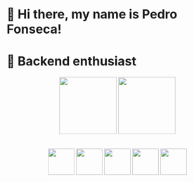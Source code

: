 <h1> 📌 Hi there, my name is Pedro Fonseca! </h1>
<h1> 🏅 Backend enthusiast </h1>
    
<div align="center">
  <img height="130em" src="https://github-readme-stats.vercel.app/api?username=pedrofnseca&show_icons=true&theme=dark&include_all_commits=true&count_private=true"/>
  <img height="130em" src="https://github-readme-stats.vercel.app/api/top-langs/?username=pedrofnseca&layout=compact&langs_count=7&theme=dark"/>
</div>

##

<div align="center" display: "inline_block">
<img align="center" height="60" width="60" src="https://img.icons8.com/color/2x/nodejs.png" >
<img align="center" height="60" width="60" src="https://img.icons8.com/color/2x/javascript.png" >
<img align="center" height="60" width="60" src="https://img.icons8.com/color/2x/python.png" >
<img align="center" height="60" width="60" src="https://img.icons8.com/color/2x/mysql-logo.png" >
<img align="center" height="60" width="60" src="https://img.icons8.com/color/2x/react-native.png" >
</div>
